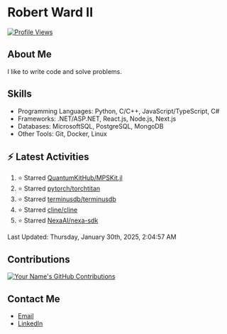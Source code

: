 
# Robert Ward II

[![Profile Views](https://komarev.com/ghpvc/?username=Robert-W-Ward)](https://github.com/Robert-W-Ward)

## About Me
I like to write code and solve problems.

## Skills
- Programming Languages: Python, C/C++, JavaScript/TypeScript, C#
- Frameworks: .NET/ASP.NET, React.js, Node.js, Next.js
- Databases: MicrosoftSQL, PostgreSQL, MongoDB
- Other Tools: Git, Docker, Linux

## :zap: Latest Activities
<!--RECENT_ACTIVITY:start-->
1. ⭐ Starred [QuantumKitHub/MPSKit.jl](https://github.com/QuantumKitHub/MPSKit.jl)
2. ⭐ Starred [pytorch/torchtitan](https://github.com/pytorch/torchtitan)
3. ⭐ Starred [terminusdb/terminusdb](https://github.com/terminusdb/terminusdb)
4. ⭐ Starred [cline/cline](https://github.com/cline/cline)
5. ⭐ Starred [NexaAI/nexa-sdk](https://github.com/NexaAI/nexa-sdk)
<!--RECENT_ACTIVITY:end-->

<!--RECENT_ACTIVITY:last_update-->
Last Updated: Thursday, January 30th, 2025, 2:04:57 AM
<!--RECENT_ACTIVITY:last_update_end-->

<!--END_SECTIN:activity-->
## Contributions
[![Your Name's GitHub Contributions](https://github-readme-streak-stats.herokuapp.com/?user=Robert-W-Ward&theme=radical)](https://github.com/your-username)

## Contact Me
- [Email](mailto:robertwesleyward2019@gmail.com)
- [LinkedIn](https://linkedin.com/in/https://www.linkedin.com/in/robert-ward-ii/)
